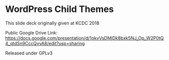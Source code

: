 # WordPress Child Themes

This slide deck originally given at KCDC 2018

Public Google Drive Link: https://docs.google.com/presentation/d/1okvVsDMjDk8bxk5NJ_Op_W2P0tQ4_qtdSn9CccQyvA8/edit?usp=sharing

Released under GPLv3
